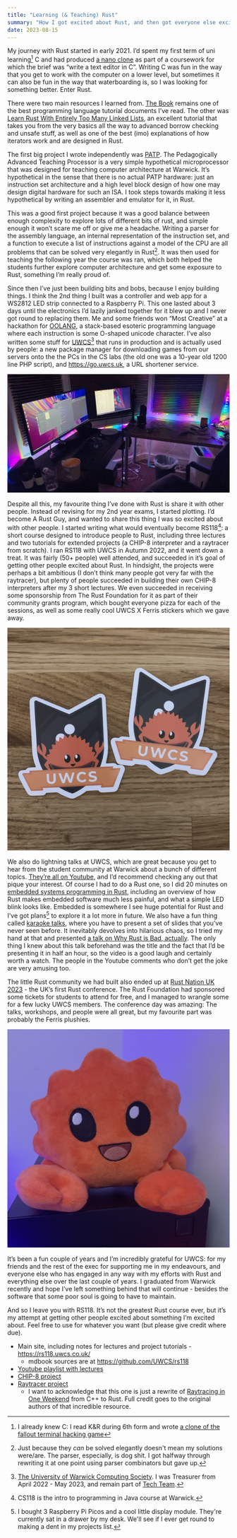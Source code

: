 ```yaml
---
title: "Learning (& Teaching) Rust"
summary: "How I got excited about Rust, and then got everyone else excited about Rust"
date: 2023-08-15
---
```


My journey with Rust started in early 2021. I’d spent my first term of uni learning[^1] C and had produced [a nano clone](https://github.com/joeyh021/kin) as part of a coursework for which the brief was “write a text editor in C”. Writing C was fun in the way that you get to work with the computer on a lower level, but sometimes it can also be fun in the way that waterboarding is, so I was looking for something better. Enter Rust.

[^1]: I already knew C: I read K&R during 6th form and wrote [a clone of the fallout terminal hacking game](https://github.com/Joeyh021/FalloutTerminalGame)

There were two main resources I learned from. [The Book](https://doc.rust-lang.org/stable/book/) remains one of the best programming language tutorial documents I’ve read. The other was [Learn Rust With Entirely Too Many Linked Lists](https://rust-unofficial.github.io/too-many-lists/#learn-rust-with-entirely-too-many-linked-lists), an excellent tutorial that takes you from the very basics all the way to advanced borrow checking and unsafe stuff, as well as one of the best (imo) explanations of how iterators work and are designed in Rust.

The first big project I wrote independently was [PATP](https://github.com/joeyh021/patp). The Pedagogically Advanced Teaching Processor is a very simple hypothetical microprocessor that was designed for teaching computer architecture at Warwick. It’s hypothetical in the sense that there is no actual PATP hardware: just an instruction set architecture and a high level block design of how one may design digital hardware for such an ISA. I took steps towards making it less hypothetical by writing an assembler and emulator for it, in Rust.

This was a good first project because it was a good balance between enough complexity to explore lots of different bits of rust, and simple enough it won’t scare me off or give me a headache. Writing a parser for the assembly language, an internal representation of the instruction set, and a function to execute a list of instructions against a model of the CPU are all problems that can be solved very elegantly in Rust[^2]. It was then used for teaching the following year the course was ran, which both helped the students further explore computer architecture and get some exposure to Rust, something I’m really proud of.

[^2]: Just because they _can_ be solved elegantly doesn't mean my solutions were/are. The parser, especially, is dog shit. I got halfway through rewriting it at one point using parser combinators but gave up.

Since then I’ve just been building bits and bobs, because I enjoy building things. I think the 2nd thing I built was a controller and web app for a WS2812 LED strip connected to a Raspberry Pi. This one lasted about 3 days until the electronics I’d lazily janked together for it blew up and I never got round to replacing them. Me and some friends won “Most Creative” at a hackathon for [OOLANG](https://github.com/RNM-enterprises/oolang), a stack-based esoteric programming language where each instruction is some O-shaped unicode character. I’ve also written some stuff for [UWCS](https://uwcs.co.uk/)[^3] that runs in production and is actually used by people: a new package manager for downloading games from our servers onto the the PCs in the CS labs (the old one was a 10-year old 1200 line PHP script), and https://go.uwcs.uk, a URL shortener service.

![An LED strip with an animated rainbow](./lights.gif "My incredibly messy room with very cool lights.")

[^3]: [The University of Warwick Computing Society](https://uwcs.co.uk/). I was Treasurer from April 2022 - May 2023, and remain part of [Tech Team](https://techteam.uwcs.co.uk/).

Despite all this, my favourite thing I’ve done with Rust is share it with other people. Instead of revising for my 2nd year exams, I started plotting. I’d become A Rust Guy, and wanted to share this thing I was so excited about with other people. I started writing what would eventually become RS118[^4]: a short course designed to introduce people to Rust, including three lectures and two tutorials for extended projects (a CHIP-8 interpreter and a raytracer from scratch). I ran RS118 with UWCS in Autumn 2022, and it went down a treat. It was fairly (50+ people) well attended, and succeeded in it’s goal of getting other people excited about Rust. In hindsight, the projects were perhaps a bit ambitious (I don’t think many people got very far with the raytracer), but plenty of people succeeded in building their own CHIP-8 interpreters after my 3 short lectures. We even succeeded in receiving some sponsorship from The Rust Foundation for it as part of their community grants program, which bought everyone pizza for each of the sessions, as well as some really cool UWCS X Ferris stickers which we gave away.

[^4]: CS118 is the intro to programming in Java course at Warwick.

![Stickers of the UWCS logo with Ferris the crab on them](./stickers.jpg "A few of the stickers I still have laying around. Just in case.")

We also do lightning talks at UWCS, which are great because you get to hear from the student community at Warwick about a bunch of different topics. [They’re all on Youtube](https://www.youtube.com/watch?v=OC5D6DD1-_w&list=PLM7py5yAB4FxS3FzpBD4BA29M6Ue5qyVe), and I’d recommend checking any out that pique your interest. Of course I had to do a Rust one, so I did 20 minutes on [embedded systems programming in Rust](https://www.youtube.com/watch?v=-6nDuX_jMBw&list=PLM7py5yAB4FwkpSQaONXwgAJPwJamumLo), including an overview of how Rust makes embedded software much less painful, and what a simple LED blink looks like. Embedded is somewhere I see huge potential for Rust and I’ve got plans[^5] to explore it a lot more in future. We also have a fun thing called [karaoke talks](https://www.youtube.com/watch?v=4pOd7Fk84VA&list=PLM7py5yAB4Fx5BfOdaTI4rRdRt2ZClWsY), where you have to present a set of slides that you’ve never seen before. It inevitably devolves into hilarious chaos, so I tried my hand at that and presented [a talk on Why Rust is Bad, actually](https://www.youtube.com/watch?v=4pOd7Fk84VA). The only thing I knew about this talk beforehand was the title and the fact that I’d be presenting it in half an hour, so the video is a good laugh and certainly worth a watch. The people in the Youtube comments who don’t get the joke are very amusing too.

[^5]: I bought 3 Raspberry Pi Picos and a cool little display module. They're currently sat in a drawer by my desk. We'll see if I ever get round to making a dent in my projects list.

The little Rust community we had built also ended up at [Rust Nation UK 2023](https://www.rustnationuk.com/) - the UK’s first Rust conference. The Rust Foundation had sponsored some tickets for students to attend for free, and I managed to wrangle some for a few lucky UWCS members. The conference day was amazing: The talks, workshops, and people were all great, but my favourite part was probably the Ferris plushies.

![A Ferris plushie](./plushie.jpg "This little fella spends his days sat on top of my computer.")

It’s been a fun couple of years and I’m incredibly grateful for UWCS: for my friends and the rest of the exec for supporting me in my endeavours, and everyone else who has engaged in any way with my efforts with Rust and everything else over the last couple of years. I graduated from Warwick recently and hope I’ve left something behind that will continue - besides the software that some poor soul is going to have to maintain.

And so I leave you with RS118. It’s not the greatest Rust course ever, but it’s my attempt at getting other people excited about something I’m excited about. Feel free to use for whatever you want (but please give credit where due).

- Main site, including notes for lectures and project tutorials - https://rs118.uwcs.co.uk/
  - mdbook sources are at https://github.com/UWCS/rs118
- [Youtube playlist with lectures](https://youtube.com/playlist?list=PLM7py5yAB4FwxFfwamr9JPVDRKvGDUjvD)
- [CHIP-8 project](https://github.com/UWCS/rs118-chip8)
- [Raytracer project](https://github.com/UWCS/rs118-raytracer)
  - I want to acknowledge that this one is just a rewrite of [Raytracing in One Weekend](https://raytracing.github.io/) from C++ to Rust. Full credit goes to the original authors of that incredible resource.
